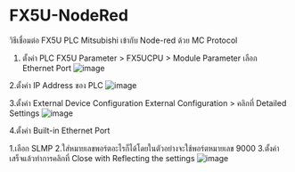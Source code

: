 # FX5U-NodeRed

วิธีเชื่อมต่อ FX5U PLC Mitsubishi เข้ากับ Node-red ด้วย MC Protocol

1. ตั้งค่า PLC FX5U 
Parameter > FX5UCPU > Module Parameter เลือก Ethernet Port
![image](https://user-images.githubusercontent.com/67640462/232580400-d6b3f9fd-c0a0-4dc5-8734-13f6835a45fb.png)

2.ตั้งค่า IP Address ของ PLC
![image](https://user-images.githubusercontent.com/67640462/232581671-6e2e569b-cb50-4be8-97ea-a80e28a45f35.png)

3.ตั้งค่า External Device Configuration
External Configuration > คลิกที่ Detailed Settings
![image](https://user-images.githubusercontent.com/67640462/232582211-c1924bea-87cf-42fa-9cf5-dce6e90dc396.png)

4.ตั้งค่า Built-in Ethernet Port

  1.เลือก SLMP 
  2.ใส่หมายเลขพอร์ตอะไรก็ได้โดยในตัวอย่างจะใช้พอร์ตหมายเลข 9000
  3.ตั้งค่าเสร็จแล้วทำการคลิกที่ Close with Reflecting the settings
![image](https://user-images.githubusercontent.com/67640462/232584645-d4ddae4a-6d2c-4878-8197-73502f9d976f.png)

